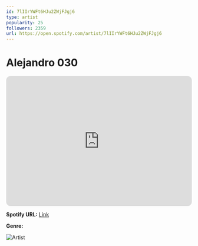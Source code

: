 ```yaml
---
id: 7lIIrYWFt6HJu2ZWjFJgj6
type: artist
popularity: 25
followers: 2359
url: https://open.spotify.com/artist/7lIIrYWFt6HJu2ZWjFJgj6
---
```

# Alejandro 030

<iframe style="border-radius:12px" src="https://open.spotify.com/embed/artist/7lIIrYWFt6HJu2ZWjFJgj6" width="100%" height="352" frameBorder="0" allowfullscreen="" allow="autoplay; clipboard-write; encrypted-media; fullscreen; picture-in-picture" loading="lazy"></iframe>

**Spotify URL:** [Link](https://open.spotify.com/artist/7lIIrYWFt6HJu2ZWjFJgj6)

**Genre:** 

![Artist](https://i.scdn.co/image/ab6761610000e5ebf039e1c37b946fccc9ede4c7)
